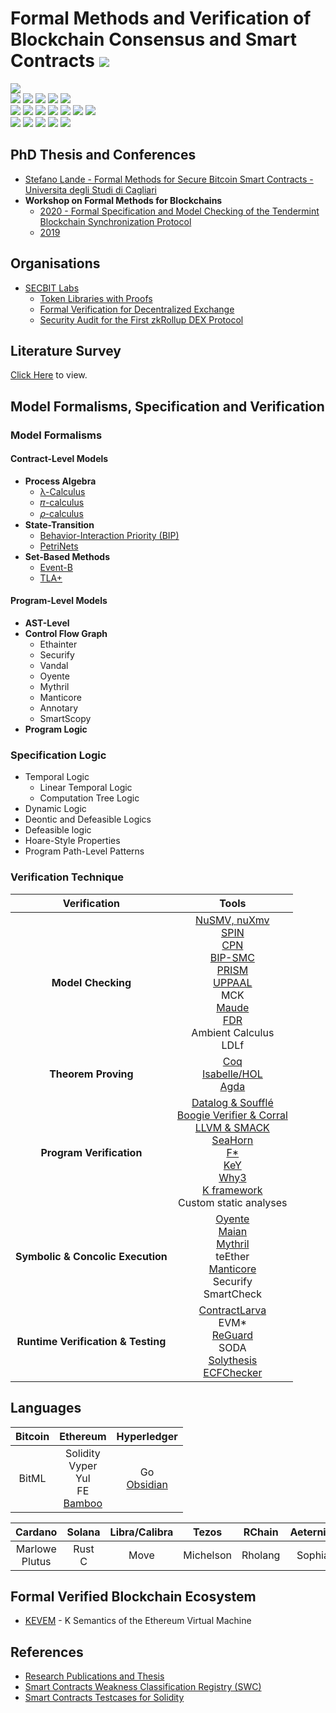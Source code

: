 # Formal Methods and Verification of Blockchain Consensus and Smart Contracts ![](https://img.shields.io/badge/-Live-brightgreen)
![](https://img.shields.io/badge/Batch-Ph.D-green) <br/>
![](https://img.shields.io/badge/Focus-Blockchain-yellow) ![](https://img.shields.io/badge/Focus-Smart_Contracts-yellow) ![](https://img.shields.io/badge/Focus-Languages-yellow) ![](https://img.shields.io/badge/Focus-DASP-yellow) ![](https://img.shields.io/badge/Focus-SWC-yellow) <br/>
![](https://img.shields.io/badge/Blockchain-Bitcoin-blue) ![](https://img.shields.io/badge/Blockchain-Ethereum-blue) ![](https://img.shields.io/badge/Blockchain-Hyperledger-blue) ![](https://img.shields.io/badge/Blockchain-EOS-blue) ![](https://img.shields.io/badge/Blockchain-Cardano-blue) ![](https://img.shields.io/badge/Blockchain-Solana-blue) ![](https://img.shields.io/badge/Blockchain-Tezos-blue) <br/>
![](https://img.shields.io/badge/FM-Model_Checking-purple) ![](https://img.shields.io/badge/FM-Theorem_Proving-purple) ![](https://img.shields.io/badge/FM-Symbolic_Concolic_Execution-purple) ![](https://img.shields.io/badge/FM-Program_Verification-purple) ![](https://img.shields.io/badge/FM-Run_Time_Verification-purple)

## PhD Thesis and Conferences
 - [Stefano Lande - Formal Methods for Secure Bitcoin Smart Contracts - Universita degli Studi di Cagliari](Assets/Thesis/PhD_Formal_Methods_for_Secure_Bitcoin.pdf)
 - **Workshop on Formal Methods for Blockchains**
   - [2020 - Formal Specification and Model Checking of the Tendermint Blockchain Synchronization Protocol](https://ramagururadhakrishnan.github.io/Blockchain-Papers/Formal_Methods/Formal_Specification_and_Model_Checking_of_the_Tendermint_Blockchain_Synchronization_Protocol.pdf)
   - [2019](https://ramagururadhakrishnan.github.io/Blockchain-Papers/Formal_Methods/Proceedings_Formal_Methods_for_Blockchains.pdf)
  

## Organisations
 - [SECBIT Labs](https://secbit.io/about.html)
    - [Token Libraries with Proofs](https://github.com/sec-bit/tokenlibs-with-proofs)
    - [Formal Verification for Decentralized Exchange](https://github.com/sec-bit/loopring-protocol2-verification)
    - [Security Audit for the First zkRollup DEX Protocol](https://github.com/Loopring/protocols/tree/d528ab83c9934a4d54e4a3ceefa20ba7908ebe25/packages/loopring_v3/security_audit)
    
## Literature Survey
[Click Here](https://ramagururadhakrishnan.github.io/Blockchain-Papers/Formal_Methods/) to view.

## Model Formalisms, Specification and Verification

### Model Formalisms
#### Contract-Level Models
 - **Process Algebra**
   - [λ-Calculus](https://jacksongl.github.io/files/demo/lambda/index.htm)
   - [𝜋-calculus]()
   - [𝜌-calculus]()
 - **State-Transition**
   - [Behavior-Interaction Priority (BIP)]()
   - [PetriNets]()
 - **Set-Based Methods**
   - [Event-B]()
   - [TLA+]()
 
#### Program-Level Models
 - **AST-Level**
 - **Control Flow Graph** 
   - Ethainter
   - Securify
   - Vandal
   - Oyente
   - Mythril
   - Manticore
   - Annotary
   - SmartScopy
 - **Program Logic** 

### Specification Logic
 - Temporal Logic 
   - Linear Temporal Logic
   - Computation Tree Logic
 - Dynamic Logic
 - Deontic and Defeasible Logics
 - Defeasible logic
 - Hoare-Style Properties
 - Program Path-Level Patterns
 
### Verification Technique 

| Verification | Tools | 
|:------------:|:-----:|
| **Model Checking** | [NuSMV, nuXmv](https://nusmv.fbk.eu/)  <br/> [SPIN](https://spinroot.com/spin/whatispin.html)  <br/> [CPN](https://cpntools.org/) <br/> [BIP-SMC](http://www-verimag.imag.fr/Statistical-Model-Checking.html) <br/> [PRISM](https://www.prismmodelchecker.org/)  <br/> [UPPAAL](https://uppaal.org/) <br/> MCK <br/> [Maude](http://maude.cs.illinois.edu/tools/lmc/)  <br/> [FDR](https://cocotec.io/fdr/)  <br/> Ambient Calculus  <br/> LDLf |
| **Theorem Proving** | [Coq](https://coq.inria.fr/) <br/> [Isabelle/HOL](https://isabelle.in.tum.de/) <br/> [Agda](https://plfa.inf.ed.ac.uk/) | 
| **Program Verification** | [Datalog & Soufflé](https://souffle-lang.github.io/) <br/> [Boogie Verifier & Corral](https://github.com/boogie-org/corral)  <br/> [LLVM & SMACK](https://github.com/smackers/smack) <br/> [SeaHorn](https://seahorn.github.io/) <br/> [F*](https://www.fstar-lang.org/)  <br/> [KeY](https://www.key-project.org/)  <br/> [Why3](https://why3.lri.fr/)  <br/> [K framework](https://kframework.org/) <br/> Custom static analyses <br/> | 
| **Symbolic & Concolic Execution** | [Oyente](https://oyente.tech/) <br/> [Maian](https://github.com/ivicanikolicsg/MAIAN) <br/> [Mythril](https://github.com/ConsenSys/mythril)  <br/> teEther <br/> [Manticore](https://github.com/trailofbits/manticore) <br/> Securify <br/> SmartCheck |
| **Runtime Verification & Testing** | [ContractLarva](https://github.com/gordonpace/contractLarva) <br/> EVM* <br/> [ReGuard](https://ieeexplore.ieee.org/document/8449446) <br/> SODA <br/> [Solythesis](https://github.com/aoli-al/Solythesis) <br/> [ECFChecker](https://github.com/shellygr/ECFChecker) <br/> |
  
## Languages 

| Bitcoin | Ethereum | Hyperledger |
|:-------:|:--------:|:-----------:|
|  BitML  | Solidity <br/> Vyper  <br/> Yul <br/> FE <br/> [Bamboo](https://github.com/cornellblockchain/bamboo) | Go <br/> [Obsidian](https://obsidian-lang.com/) |

| Cardano | Solana | Libra/Calibra | Tezos | RChain | Aeternity | Stratis | Aergo |
|:-------:|:------:|:-------------:|:-----:|:------:|:---------:|:-------:|:-----:|
| Marlowe <br/> Plutus | Rust <br/> C | Move | Michelson | Rholang | Sophia | C# | Lua <br/> SCL |
  
## Formal Verified Blockchain Ecosystem
 - [KEVEM]() - K Semantics of the Ethereum Virtual Machine 

## References
 - [Research Publications and Thesis](https://github.com/ramagururadhakrishnan/Blockchain-Papers/tree/main/Formal_Methods)
 - [Smart Contracts Weakness Classification Registry (SWC)](https://swcregistry.io/)
 - [Smart Contracts Testcases for Solidity](https://github.com/SmartContractSecurity/SWC-registry/tree/master/test_cases/solidity)
